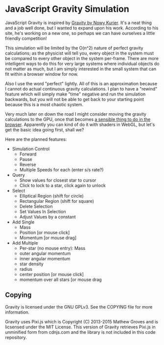 JavaScript Gravity Simulation
=============================

JavaScript Gravity is inspired by
[Gravity by Nowy Kurier](http://www.nowykurier.com/toys/gravity/gravity.html).
It's a neat thing and a job well done, but I wanted to expand upon his
work.  According to his site, he's working on a new one, so perhaps we
can have ourselves a little friendly competition!

This simulation will be limited by the O(n^2) nature of perfect gravity
calculations; as the physicist will tell you, every object in the system
must be compared to every other object in the system per-frame.  There
are more intelligent ways to do this for very large systems where
individual objects do not matter as much, but I am simply interested in
the small system that can fit within a browser window for now.

Also I use the word "perfect" lightly.  All of this is an approximation
because I cannot do actual continuous gravity calculations.  I plan to
have a "rewind" feature which will simply make "time" negative and run
the simulation backwards, but you will not be able to get back to your
starting point because this is a most chaotic system.

Very much later on down the road I might consider moving the gravity
calculations to the GPU, once that becomes [a sensible thing to do in
the browser](https://www.khronos.org/webcl/).  Apparently you can kind
of do it with shaders in WebGL, but let's get the basic idea going
first, shall we?

Here are the planned features:

* Simulation Control
  * Forward
  * Pause
  * Reverse
  * Multiple Speeds for each (enter s/s rate?)
* Query
  * Show values for closest star to cursor
  * Click to lock to a star, click again to unlock
* Select
  * Elliptical Region (shift for circle)
  * Rectangular Region (shift for square)
  * Delete Selection
  * Set Values In Selection
  * Adjust Values by a constant
* Add Single
  * Mass
  * Position [or mouse click]
  * Momentum [or mouse drag]
* Add Multiple
  * Per-star (no mouse entry): Mass
  * outer angular momentum
  * inner angular momentum
  * star density
  * radius
  * center position [or mouse click]
  * momentum over all stars [or mouse drag
  
Copying
-------

Gravity is licensed under the GNU GPLv3.  See the COPYING file for more
information.

Gravity uses Pixi.js which is Copyright (C) 2013-2015 Mathew Groves
and is licsensed under the MIT License.  This version of Gravity
retrieves Pixi.js in unminified form from cdnjs.com and the library
is not included in this code repository.